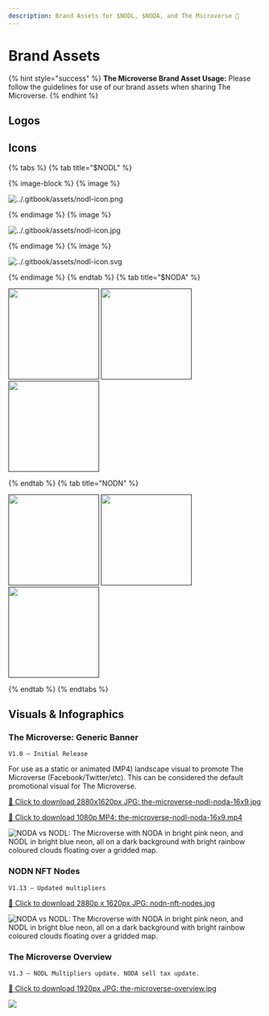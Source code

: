```yaml
---
description: Brand Assets for $NODL, $NODA, and The Microverse 🎨
---
```


# Brand Assets

{% hint style="success" %}
**The Microverse Brand Asset Usage:** Please follow the guidelines for use of our brand assets when sharing The Microverse.
{% endhint %}

## Logos

## Icons
{% tabs %} 
{% tab title="$NODL" %}

{% image-block %} 
{% image %}

![../.gitbook/assets/nodl-icon.png](../.gitbook/assets/nodl-icon.png "PNG 1200x1200px Transparent Background")

{% endimage %} 
{% image %}

![../.gitbook/assets/nodl-icon.jpg](../.gitbook/assets/nodl-icon.jpg "JPG 1200x1200px White Background")

{% endimage %} 
{% image %}

![../.gitbook/assets/nodl-icon.svg](../.gitbook/assets/nodl-icon.svg "SVG 1200x1200px Transparent Background")

{% endimage %} 
{% endtab %}
{% tab title="$NODA" %}

<a href="" target="_blank"><img src="../.gitbook/assets/noda-icon.png" alt="" width="180" height="180" /></a> <a href="" target="_blank"><img src="../.gitbook/assets/noda-icon.jpg" alt="" width="180" height="180" /></a> <a href="" target="_blank"><img src="../.gitbook/assets/noda-icon.svg" alt="" width="180" height="180" /></a>

{% endtab %}
{% tab title="NODN" %}

<a href="" target="_blank"><img src="../.gitbook/assets/nodn-icon.png" alt="" width="180" height="180" /></a> <a href="" target="_blank"><img src="../.gitbook/assets/nodn-icon.jpg" alt="" width="180" height="180" /></a> <a href="" target="_blank"><img src="../.gitbook/assets/nodn-icon.svg" alt="" width="180" height="180" /></a>

{% endtab %}
{% endtabs %}

## Visuals & Infographics

### The Microverse: Generic Banner
```
V1.0 — Initial Release
```

For use as a static or animated (MP4) landscape visual to promote The Microverse (Facebook/Twitter/etc). This can be considered the default promotional visual for The Microverse.

[🔻 Click to download 2880x1620px JPG: the-microverse-nodl-noda-16x9.jpg](https://github.com/Nodinverse/NODLvsNODA/blob/d472bfaf906df81087b762f0987357df34edcc0a/.gitbook/assets/the-microverse-nodl-noda-16x9.jpg?raw=true "Click to download directly")

[🔻 Click to download 1080p MP4: the-microverse-nodl-noda-16x9.mp4](https://github.com/Nodinverse/NODLvsNODA/blob/d472bfaf906df81087b762f0987357df34edcc0a/.gitbook/assets/the-microverse-nodl-noda-16x9.mp4?raw=true "Click to download directly")

![NODA vs NODL: The Microverse with NODA in bright pink neon, and NODL in bright blue neon, all on a dark background with bright rainbow coloured clouds floating over a gridded map.](../.gitbook/assets/the-microverse-nodl-noda-16x9.jpg)

### NODN NFT Nodes
```
V1.13 — Updated multipliers
```

[🔻 Click to download 2880p x 1620px JPG: nodn-nft-nodes.jpg](https://github.com/Nodinverse/NODLvsNODA/blob/f60e50864aca3de5caf312cdec9d84389cfc781d/.gitbook/assets/nodn-nft-nodes.jpg?raw=true "Click to download directly")

![NODA vs NODL: The Microverse with NODA in bright pink neon, and NODL in bright blue neon, all on a dark background with bright rainbow coloured clouds floating over a gridded map.](../.gitbook/assets/nodn-nft-nodes.jpg)

### The Microverse Overview
```
V1.3 — NODL Multipliers update. NODA sell tax update.
```

[🔻 Click to download 1920px JPG: the-microverse-overview.jpg](https://github.com/Nodinverse/NODLvsNODA/blob/f60e50864aca3de5caf312cdec9d84389cfc781d/.gitbook/assets/the-microverse-overview.jpg?raw=true "Click to download directly")

![](../.gitbook/assets/the-microverse-overview.jpg)
